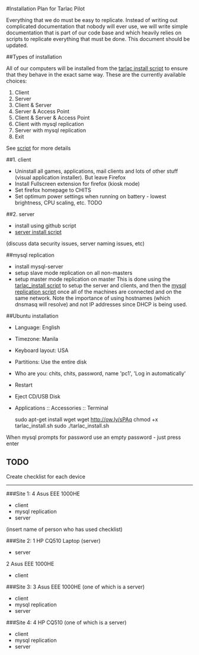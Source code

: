 #Installation Plan for Tarlac Pilot

Everything that we do must be easy to replicate. Instead of writing out complicated documentation that nobody will ever use, we will write simple documentation that is part of our code base and which heavily relies on scripts to replicate everything that must be done. This document should be updated.

##Types of installation

All of our computers will be installed from the [tarlac install script](http://github.com/mikeymckay/chits/raw/master/install/tarlac_install.sh) to ensure that they behave in the exact same way. These are the currently available choices:

1. Client
2. Server
3. Client & Server
4. Server & Access Point
5. Client & Server & Access Point
6. Client with mysql replication
7. Server with mysql replication
8. Exit


See [script](http://github.com/mikeymckay/chits/raw/master/install/tarlac_install.sh) for more details

##1. client

* Uninstall all games, applications, mail clients and lots of other stuff (visual application installer). But leave Firefox
* Install Fullscreen extension for firefox (kiosk mode)
* Set firefox homepage to CHITS
* Set optimum power settings when running on battery - lowest brightness, CPU scaling, etc. TODO

##2. server

* install using github script
* [server install script](http://github.com/mikeymckay/chits/blob/master/install/chits_install.sh)

(discuss data security issues, server naming issues, etc)

##mysql replication

* install mysql-server
* setup slave mode replication on all non-masters
* setup master mode replication on master
This is done using the [tarlac_install script](http://github.com/mikeymckay/chits/raw/master/install/tarlac_install.sh) to setup the server and clients, and then the [mysql replication script](http://github.com/mikeymckay/chits/raw/master/install/mysql_replication.sh) once all of the machines are connected and on the same network. Note the importance of using hostnames (which dnsmasq will resolve) and not IP addresses since DHCP is being used.

##Ubuntu installation

* Language: English

* Timezone: Manila

* Keyboard layout: USA

* Partitions: Use the entire disk

* Who are you: chits, chits, password, name 'pc1', 'Log in automatically'

* Restart
* Eject CD/USB Disk
* Applications :: Accessories :: Terminal

    sudo apt-get install wget
    wget http://ow.ly/sPAq
    chmod +x tarlac_install.sh
    sudo ./tarlac_install.sh

When mysql prompts for password use an empty password - just press enter


## TODO
Create checklist for each device

---

###Site 1:
4 Asus EEE 1000HE

* client
* mysql replication
* server

(insert name of person who has used checklist)

###Site 2:
1 HP CQ510 Laptop (server)

* server

2 Asus EEE 1000HE

* client

###Site 3:
3 Asus EEE 1000HE (one of which is a server)

* client
* mysql replication
* server

###Site 4:
4 HP CQ510 (one of which is a server)

 * client
 * mysql replication
 * server
